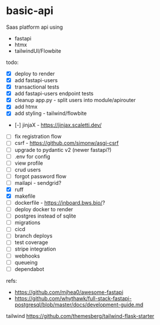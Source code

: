 # basic-api

Saas platform api using

- fastapi
- htmx
- tailwindUI/Flowbite

todo:

- [x] deploy to render
- [x] add fastapi-users
- [x] transactional tests
- [x] add fastapi-users endpoint tests
- [x] cleanup app.py - split users into module/apirouter
- [x] add htmx
- [x] add styling - tailwind/flowbite
- [-] jinjaX - https://jinjax.scaletti.dev/
- [ ] fix registration flow
- [ ] csrf - https://github.com/simonw/asgi-csrf
- [ ] upgrade to pydantic v2 (newer fastapi?)
- [ ] .env for config
- [ ] view profile
- [ ] crud users
- [ ] forgot password flow
- [ ] mailapi - sendgrid?
- [x] ruff
- [x] makefile
- [ ] dockerfile - https://inboard.bws.bio/?
- [ ] deploy docker to render
- [ ] postgres instead of sqlite
- [ ] migrations
- [ ] cicd
- [ ] branch deploys
- [ ] test coverage
- [ ] stripe integration
- [ ] webhooks
- [ ] queueing
- [ ] dependabot

refs:

- https://github.com/mjhea0/awesome-fastapi
- https://github.com/whythawk/full-stack-fastapi-postgresql/blob/master/docs/development-guide.md

tailwind
https://github.com/themesberg/tailwind-flask-starter
